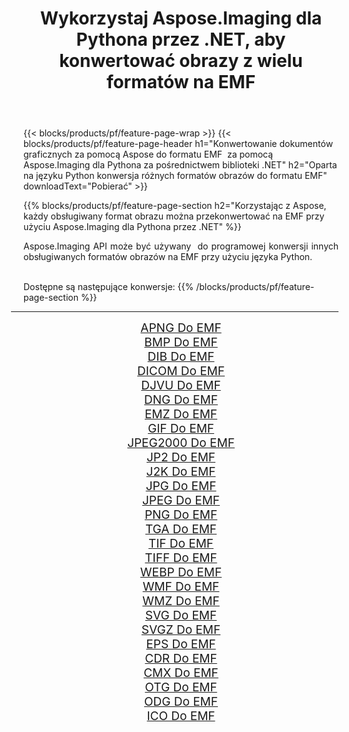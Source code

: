 ﻿---
title: Wykorzystaj Aspose.Imaging dla Pythona przez .NET, aby konwertować obrazy z wielu formatów na EMF 
weight: 3920
url: /pl/python-net/conversion/to/emf 
lang: pl
langdirlevel: 2
locales: zh-hans,ja,it,ru,de,es,fr,nl,id,lt,pl,pt,vi,tr,ko,zh-hant,ar,hi,th,sv,cs,uk,he
description: Możesz użyć Aspose.Imaging dla Pythona za pośrednictwem biblioteki .NET, aby przekonwertować z różnych formatów na EMF
---

{{< blocks/products/pf/feature-page-wrap >}}
{{< blocks/products/pf/feature-page-header h1="Konwertowanie dokumentów graficznych za pomocą Aspose do formatu EMF  za pomocą Aspose.Imaging dla Pythona za pośrednictwem biblioteki .NET" h2="Oparta na języku Python konwersja różnych formatów obrazów do formatu EMF" downloadText="Pobierać" >}}


{{% blocks/products/pf/feature-page-section  h2="Korzystając z Aspose, każdy obsługiwany format obrazu można przekonwertować na EMF przy użyciu Aspose.Imaging dla Pythona przez .NET" %}}
<p align=justify>Aspose.Imaging API może być używany  do programowej konwersji innych obsługiwanych formatów obrazów na EMF przy użyciu języka Python.</p>
<br/>
Dostępne są następujące konwersje:
{{% /blocks/products/pf/feature-page-section %}}
<div class="container-fluid productfamilypage bg-gray">
    <div class="convertypes bg-gray agp-content section">
        <div class="container">
		<hr style="margin-left:-20px;"/>
		<div class="row other-converters" style="gap: 10px;font-size: 19px;text-align:center;">
		    <div class='col-md-2 other-converter remove-lp remove-rp'><a href="/imaging/pl/python-net/conversion/apng-to-emf" style="padding:15px;">APNG Do EMF</a></div>
<div class='col-md-2 other-converter remove-lp remove-rp'><a href="/imaging/pl/python-net/conversion/bmp-to-emf" style="padding:15px;">BMP Do EMF</a></div>
<div class='col-md-2 other-converter remove-lp remove-rp'><a href="/imaging/pl/python-net/conversion/dib-to-emf" style="padding:15px;">DIB Do EMF</a></div>
<div class='col-md-2 other-converter remove-lp remove-rp'><a href="/imaging/pl/python-net/conversion/dicom-to-emf" style="padding:15px;">DICOM Do EMF</a></div>
<div class='col-md-2 other-converter remove-lp remove-rp'><a href="/imaging/pl/python-net/conversion/djvu-to-emf" style="padding:15px;">DJVU Do EMF</a></div>
<div class='col-md-2 other-converter remove-lp remove-rp'><a href="/imaging/pl/python-net/conversion/dng-to-emf" style="padding:15px;">DNG Do EMF</a></div>
<div class='col-md-2 other-converter remove-lp remove-rp'><a href="/imaging/pl/python-net/conversion/emz-to-emf" style="padding:15px;">EMZ Do EMF</a></div>
<div class='col-md-2 other-converter remove-lp remove-rp'><a href="/imaging/pl/python-net/conversion/gif-to-emf" style="padding:15px;">GIF Do EMF</a></div>
<div class='col-md-2 other-converter remove-lp remove-rp'><a href="/imaging/pl/python-net/conversion/jpeg2000-to-emf" style="padding:15px;">JPEG2000 Do EMF</a></div>
<div class='col-md-2 other-converter remove-lp remove-rp'><a href="/imaging/pl/python-net/conversion/jp2-to-emf" style="padding:15px;">JP2 Do EMF</a></div>
<div class='col-md-2 other-converter remove-lp remove-rp'><a href="/imaging/pl/python-net/conversion/j2k-to-emf" style="padding:15px;">J2K Do EMF</a></div>
<div class='col-md-2 other-converter remove-lp remove-rp'><a href="/imaging/pl/python-net/conversion/jpg-to-emf" style="padding:15px;">JPG Do EMF</a></div>
<div class='col-md-2 other-converter remove-lp remove-rp'><a href="/imaging/pl/python-net/conversion/jpeg-to-emf" style="padding:15px;">JPEG Do EMF</a></div>
<div class='col-md-2 other-converter remove-lp remove-rp'><a href="/imaging/pl/python-net/conversion/png-to-emf" style="padding:15px;">PNG Do EMF</a></div>
<div class='col-md-2 other-converter remove-lp remove-rp'><a href="/imaging/pl/python-net/conversion/tga-to-emf" style="padding:15px;">TGA Do EMF</a></div>
<div class='col-md-2 other-converter remove-lp remove-rp'><a href="/imaging/pl/python-net/conversion/tif-to-emf" style="padding:15px;">TIF Do EMF</a></div>
<div class='col-md-2 other-converter remove-lp remove-rp'><a href="/imaging/pl/python-net/conversion/tiff-to-emf" style="padding:15px;">TIFF Do EMF</a></div>
<div class='col-md-2 other-converter remove-lp remove-rp'><a href="/imaging/pl/python-net/conversion/webp-to-emf" style="padding:15px;">WEBP Do EMF</a></div>
<div class='col-md-2 other-converter remove-lp remove-rp'><a href="/imaging/pl/python-net/conversion/wmf-to-emf" style="padding:15px;">WMF Do EMF</a></div>
<div class='col-md-2 other-converter remove-lp remove-rp'><a href="/imaging/pl/python-net/conversion/wmz-to-emf" style="padding:15px;">WMZ Do EMF</a></div>
<div class='col-md-2 other-converter remove-lp remove-rp'><a href="/imaging/pl/python-net/conversion/svg-to-emf" style="padding:15px;">SVG Do EMF</a></div>
<div class='col-md-2 other-converter remove-lp remove-rp'><a href="/imaging/pl/python-net/conversion/svgz-to-emf" style="padding:15px;">SVGZ Do EMF</a></div>
<div class='col-md-2 other-converter remove-lp remove-rp'><a href="/imaging/pl/python-net/conversion/eps-to-emf" style="padding:15px;">EPS Do EMF</a></div>
<div class='col-md-2 other-converter remove-lp remove-rp'><a href="/imaging/pl/python-net/conversion/cdr-to-emf" style="padding:15px;">CDR Do EMF</a></div>
<div class='col-md-2 other-converter remove-lp remove-rp'><a href="/imaging/pl/python-net/conversion/cmx-to-emf" style="padding:15px;">CMX Do EMF</a></div>
<div class='col-md-2 other-converter remove-lp remove-rp'><a href="/imaging/pl/python-net/conversion/otg-to-emf" style="padding:15px;">OTG Do EMF</a></div>
<div class='col-md-2 other-converter remove-lp remove-rp'><a href="/imaging/pl/python-net/conversion/odg-to-emf" style="padding:15px;">ODG Do EMF</a></div>
<div class='col-md-2 other-converter remove-lp remove-rp'><a href="/imaging/pl/python-net/conversion/ico-to-emf" style="padding:15px;">ICO Do EMF</a></div>
                </div>
        </div>
    </div>
</div>
<br/>

